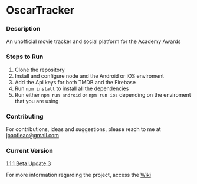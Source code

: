 # OscarTracker

### Description
An unofficial movie tracker and social platform for the Academy Awards

### Steps to Run
1. Clone the repository
2. Install and configure node and the Android or iOS enviroment
3. Add the Api keys for both TMDB and the Firebase
4. Run `npm install` to install all the dependencies
5. Run either `npm run android` or `npm run ios` depending on the enviroment that you are using

### Contributing
For contributions, ideas and suggestions, please reach to me at joaofleao@gmail.com

### Current Version
[1.1.1 Beta Update 3](https://github.com/joaofleao/OscarTracker/releases/tag/v2.1.1)


For more information regarding the project, access the [Wiki](https://github.com/joaofleao/OscarTracker/wiki)
